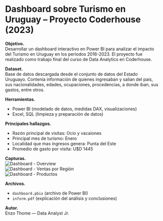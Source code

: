 # Dashboard sobre Turismo en Uruguay – Proyecto Coderhouse (2023)

**Objetivo.**  
Desarrollar un dashboard interactivo en Power BI para analizar el impacto del Turismo en Uruguay en los periodos 2016-2023. El proyecto fue realizado como trabajo final del curso de Data Analytics en Coderhouse.

**Dataset.**  
Base de datos descargada desde el conjunto de datos del Estado Uruguayo. Contenía información de quienes ingresaban y salian del pais, sus nacionalidades, edades, ocupaciones, procedencias, a donde iban, sus gastos, entre otros.

**Herramientas.**  
- Power BI (modelado de datos, medidas DAX, visualizaciones)  
- Excel, SQL (limpieza y preparación de datos)  

**Principales hallazgos.**  
- Razón principal de visitas: Ocio y vacaiones
- Principal mes de turismo: Enero
- Localidad que mas ingresos genera: Punta del Este
- Promedio de gasto por visita: U$D 1445 

**Capturas.**  
![Dashboard - Overview](images/captura1.png)  
![Dashboard - Ventas por Región](images/captura2.png)  
![Dashboard - Productos](images/captura3.png)  

**Archivos.**  
- `dashboard.pbix` (archivo de Power BI)  
- `inform.pdf` (explicación del análisis y conclusiones)

**Autor.**  
Enzo Thome — Data Analyst Jr.
